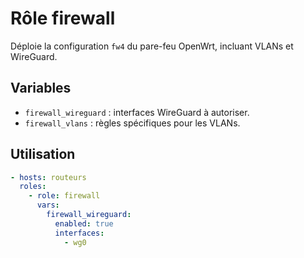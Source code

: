 # Rôle firewall

Déploie la configuration `fw4` du pare-feu OpenWrt, incluant VLANs et WireGuard.

## Variables
- `firewall_wireguard` : interfaces WireGuard à autoriser.
- `firewall_vlans` : règles spécifiques pour les VLANs.

## Utilisation
```yaml
- hosts: routeurs
  roles:
    - role: firewall
      vars:
        firewall_wireguard:
          enabled: true
          interfaces:
            - wg0
```
